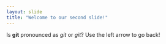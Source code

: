 ```yaml
---
layout: slide
title: "Welcome to our second slide!"
---
```

Is **git** pronounced as *git* or *git*?
Use the left arrow to go back!
